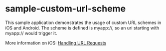 sample-custom-url-scheme
========================

This sample application demonstrates the usage of custom URL schemes in iOS and Android. The scheme is defined is myapp://, so an uri starting with myapp:// would trigger it.  

More information on iOS: [Handling URL Requests](http://developer.apple.com/library/ios/#documentation/iPhone/Conceptual/iPhoneOSProgrammingGuide/AdvancedAppTricks/AdvancedAppTricks.html#//apple_ref/doc/uid/TP40007072-CH7-SW21)
